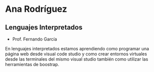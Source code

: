 # Ana Rodríguez

## Lenguajes Interpretados
- Prof. Fernando García 

En lenguajes interpretados estamos aprendiendo como programar una página web desde visual code studio y como crear entornos virtuales desde las terminales del mismo visual studio también como utilizar las herramientas de boostrap.